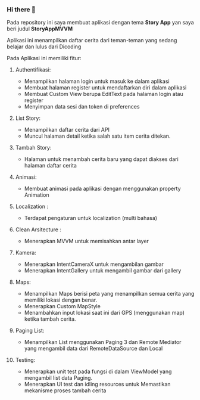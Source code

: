 ### Hi there 👋

Pada repository ini saya membuat aplikasi dengan tema **Story App** yan saya beri judul **StoryAppMVVM**

Aplikasi ini menampilkan daftar cerita dari teman-teman yang sedang belajar dan lulus dari Dicoding

Pada Aplikasi ini memiliki fitur:

1. Authentifikasi:
    * Menampilkan halaman login untuk masuk ke dalam aplikasi
    * Membuat halaman register untuk mendaftarkan diri dalam aplikasi
    * Membuat Custom View berupa EditText pada halaman login atau register
    * Menyimpan data sesi dan token di preferences
    
2. List Story: 
    * Menampilkan daftar cerita dari API 
    * Muncul halaman detail ketika salah satu item cerita ditekan.

3. Tambah Story:
    * Halaman untuk menambah cerita baru yang dapat diakses dari halaman daftar cerita

4. Animasi: 
    * Membuat animasi pada aplikasi dengan menggunakan property Animation

5. Localization :
    * Terdapat pengaturan untuk localization (multi bahasa)

6. Clean Arsitecture :
    * Menerapkan MVVM untuk memisahkan antar layer
    
7. Kamera:
    * Menerapkan IntentCameraX untuk mengambilan gambar
    * Menerapkan IntentGallery untuk mengambil gambar dari gallery

8. Maps:
    * Menampilkan Maps berisi peta yang menampilkan semua cerita yang memiliki lokasi dengan benar.
    * Menerapkan Custom MapStyle
    * Menambahkan input lokasi saat ini dari GPS (menggunakan map) ketika tambah cerita.
 
9. Paging List:
    * Menampilkan List menggunakan Paging 3 dan Remote Mediator yang mengambil data dari RemoteDataSource dan Local
    
10. Testing:
    * Menerapkan unit test pada fungsi di dalam ViewModel yang mengambil list data Paging.
    * Menerapkan UI test dan idling resources untuk Memastikan mekanisme proses tambah cerita
    
  
